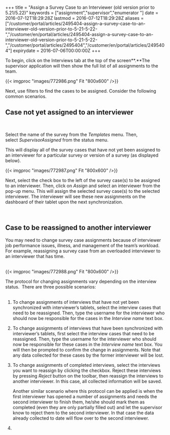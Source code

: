 ﻿+++
title = "Assign a Survey Case to an Interviewer (old version prior to 5.21/5.22)"
keywords = ["assignment","supervisor","enumerator "]
date = 2016-07-12T18:29:28Z
lastmod = 2016-07-12T18:29:28Z
aliases = ["/customer/portal/articles/2495404-assign-a-survey-case-to-an-interviewer-old-version-prior-to-5-21-5-22-","/customer/en/portal/articles/2495404-assign-a-survey-case-to-an-interviewer-old-version-prior-to-5-21-5-22-","/customer/portal/articles/2495404","/customer/en/portal/articles/2495404"]
expirydate = 2016-07-06T00:00:00Z
+++

To begin, click on the <span class="underline">Interviews tab</span> at
the top of the screen**.**The supervisor application will then show the
full list of all assignments to the team.  
  
  
{{< imgproc "images/772986.png" Fit "800x600" />}}  
  
  
Next, use filters to find the cases to be assigned. Consider the
following common scenarios.

  Case not yet assigned to an interviewer
----------------------------------------

 

Select the name of the survey from the *Templates* menu. Then,
select *SupervisorAssigned* from the status menu.  
  
This will display all of the survey cases that have not yet been
assigned to an interviewer for a particular survey or version of a
survey (as displayed below).  
  
{{< imgproc "images/772987.png" Fit "800x600" />}}  
  
  
Next, select the check box to the left of the survey case(s) to be
assigned to an interviewer. Then, click on *Assign* and select an
interviewer from the pop-up menu. This will assign the selected survey
case(s) to the selected interviewer. The interviewer will see these new
assignments on the dashboard of their tablet upon the next
synchronization.   
  
 

Case to be reassigned to another interviewer
--------------------------------------------

  
You may need to change survey case assignments because of interviewer
job performance issues, illness, and management of the team’s workload.
For example, reassigning a survey case from an overloaded interviewer to
an interviewer that has time.  
  
   
{{< imgproc "images/772988.png" Fit "800x600" />}}  
  
  
The protocol for changing assignments vary depending on the interview
status.  There are three possible scenarios:  
 

1.  To change assignments of interviews that have not yet been
    synchronized with interviewer’s tablets, select the interview cases
    that need to be reassigned. Then, type the username for the
    interviewer who should now be responsible for the cases in the
    *Interview name* text box.
2.  To change assignments of interviews that have been synchronized with
    interviewer’s tablets, first select the interview cases that need to
    be reassigned. Then, type the username for the interviewer who
    should now be responsible for these cases in the *Interview
    name* text box. You will then be prompted to confirm the change in
    assignments. Note that any data collected for these cases by the
    former interviewer will be lost. 
3.  To change assignments of completed interviews, select the interviews
    you want to reassign by clicking the checkbox. Reject these
    interviews by pressing *Reject* button on the toolbar, then reassign
    the interviews to another interviewer. In this case, all collected
    information will be saved.  
      
    Another similar scenario where this protocol can be applied is
    when the first interviewer has opened a number of assignments and
    needs the second interviewer to finish them, he/she should mark them
    as completed (even they are only partially filled out) and let the
    supervisor know to reject them to the second interviewer. In that
    case the data already collected to date will flow over to the second
    interviewer.
4.
